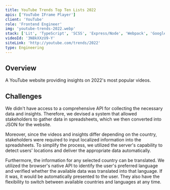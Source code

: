 ```yaml
---
title: YouTube Trends Top Ten Lists 2022
apis: ['YouTube IFrame Player']
client: 'YouTube'
role: 'Frontend Engineer'
img: 'youtube-trends-2022.webp'
stack: ['Lit', 'TypeScript', 'SCSS', 'Express/Node', 'Webpack', 'Google Cloud']
videoId: '3N8kXXzU9-Y'
siteLink: 'http://youtube.com/trends/2022'
type: Engineering
---
```


## Overview

A YouTube website providing insights on 2022's most popular videos.

## Challenges

We didn't have access to a comprehensive API for collecting the necessary data and insights. Therefore, we devised a system that allowed stakeholders to gather data in spreadsheets, which we then converted into JSON for the website.

Moreover, since the videos and insights differ depending on the country, stakeholders were required to input localized information into the spreadsheets. To simplify the process, we utilized the server's capability to detect users' locations and deliver the appropriate data automatically.

Furthermore, the information for any selected country can be translated. We utilized the browser's native API to identify the user's preferred language and verified whether the available data was translated into that language. If it was, it would be automatically presented to the user. They also have the flexibility to switch between available countries and languages at any time.